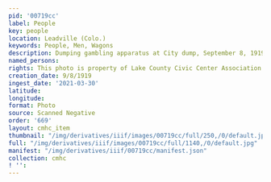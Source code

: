 ```yaml
---
pid: '00719cc'
label: People
key: people
location: Leadville (Colo.)
keywords: People, Men, Wagons
description: Dumping gambling apparatus at City dump, September 8, 1919 (Dold photo)
named_persons: 
rights: This photo is property of Lake County Civic Center Association.
creation_date: 9/8/1919
ingest_date: '2021-03-30'
latitude: 
longitude: 
format: Photo
source: Scanned Negative
order: '669'
layout: cmhc_item
thumbnail: "/img/derivatives/iiif/images/00719cc/full/250,/0/default.jpg"
full: "/img/derivatives/iiif/images/00719cc/full/1140,/0/default.jpg"
manifest: "/img/derivatives/iiif/00719cc/manifest.json"
collection: cmhc
! '': 
---
```

